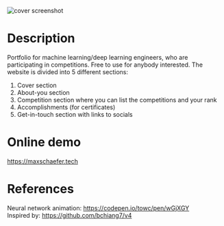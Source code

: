 ![cover screenshot](/media/portfolio-screenshot.JPG)

# Description
Portfolio for machine learning/deep learning engineers, who are participating in competitions. Free to use for anybody interested.
The website is divided into 5 different sections:
1. Cover section
2. About-you section 
3. Competition section where you can list the competitions and your rank
4. Accomplishments (for certificates)
5. Get-in-touch section with links to socials

# Online demo
https://maxschaefer.tech

# References
Neural network animation: https://codepen.io/towc/pen/wGjXGY  
Inspired by: https://github.com/bchiang7/v4
